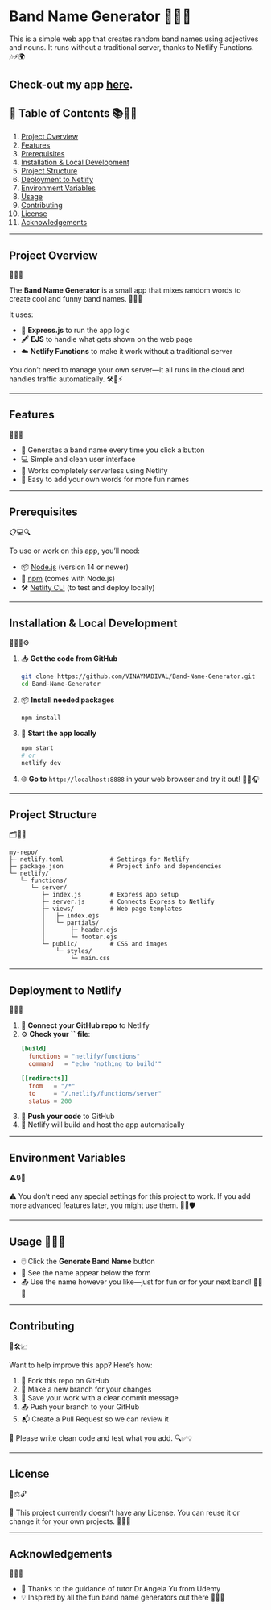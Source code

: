 # Band Name Generator 🎸🎤✨

This is a simple web app that creates random band names using adjectives and nouns. It runs without a traditional server, thanks to Netlify Functions. 🎶⚡🌍

Check-out my app [here](https://bandnamestudio.netlify.app/).
---

## 📖 Table of Contents 📚🧭📌

1. [Project Overview](#project-overview)
2. [Features](#features)
3. [Prerequisites](#prerequisites)
4. [Installation & Local Development](#installation--local-development)
5. [Project Structure](#project-structure)
6. [Deployment to Netlify](#deployment-to-netlify)
7. [Environment Variables](#environment-variables)
8. [Usage](#usage)
9. [Contributing](#contributing)
10. [License](#license)
11. [Acknowledgements](#acknowledgements)

---

## Project Overview 
🎯📄💡

The **Band Name Generator** is a small app that mixes random words to create cool and funny band names. 🎵🎲✨

It uses:

- 🚀 **Express.js** to run the app logic
- 🖋️ **EJS** to handle what gets shown on the web page
- ☁️ **Netlify Functions** to make it work without a traditional server

You don’t need to manage your own server—it all runs in the cloud and handles traffic automatically. 🛠️🔄⚡

---

## Features 
🧰🌟🔧

- 🎲 Generates a band name every time you click a button
- 💻 Simple and clean user interface
- 🔌 Works completely serverless using Netlify
- 🧩 Easy to add your own words for more fun names

---

## Prerequisites 
📋💻🔍

To use or work on this app, you’ll need:

- 📦 [Node.js](https://nodejs.org/) (version 14 or newer)
- 🧰 [npm](https://www.npmjs.com/) (comes with Node.js)
- 🛠️ [Netlify CLI](https://docs.netlify.com/cli/get-started/) (to test and deploy locally)

---

## Installation & Local Development 
🧑‍💻📂⚙️

1. 📥 **Get the code from GitHub**

   ```bash
   git clone https://github.com/VINAYMADIVAL/Band-Name-Generator.git
   cd Band-Name-Generator
   ```

2. 📦 **Install needed packages**

   ```bash
   npm install
   ```

3. 🧪 **Start the app locally**

   ```bash
   npm start
   # or
   netlify dev
   ```

4. 🌐 **Go to** `http://localhost:8888` in your web browser and try it out! 🎉🔁🎧

---

## Project Structure 
🗂️📁🧱

```
my-repo/
├─ netlify.toml             # Settings for Netlify
├─ package.json             # Project info and dependencies
└─ netlify/
   └─ functions/
      └─ server/
         ├─ index.js        # Express app setup
         ├─ server.js       # Connects Express to Netlify
         ├─ views/          # Web page templates
         │   ├─ index.ejs
         │   └─ partials/
         │       ├─ header.ejs
         │       └─ footer.ejs
         └─ public/         # CSS and images
             └─ styles/
                 └─ main.css
```

---

## Deployment to Netlify 
🚀🔧🌐

1. 🔗 **Connect your GitHub repo** to Netlify
2. ⚙️ **Check your **``** file**:
   ```toml
   [build]
     functions = "netlify/functions"
     command   = "echo 'nothing to build'"

   [[redirects]]
     from   = "/*"
     to     = "/.netlify/functions/server"
     status = 200
   ```
3. 🚀 **Push your code** to GitHub
4. 🔄 Netlify will build and host the app automatically

---

## Environment Variables 
⚠️🔒🧬

⚠️ You don’t need any special settings for this project to work. If you add more advanced features later, you might use them. 🔐📄🛡️

---

## Usage 🧪📲🎶

- 🖱️ Click the **Generate Band Name** button
- 📢 See the name appear below the form
- 📤 Use the name however you like—just for fun or for your next band! 🕺🎸📯

---

## Contributing 
🤝🛠️📈

Want to help improve this app? Here’s how:

1. 🍴 Fork this repo on GitHub
2. 🌿 Make a new branch for your changes
3. 💾 Save your work with a clear commit message
4. 📤 Push your branch to your GitHub
5. 📬 Create a Pull Request so we can review it

📌 Please write clean code and test what you add. 🔍✅💡

---

## License 
📄⚖️🔓

📄 This project currently doesn't have any License. You can reuse it or change it for your own projects. 📘🔏✅

---

## Acknowledgements 
🙏🎉👏

- 🙏 Thanks to the guidance of tutor Dr.Angela Yu from Udemy
- 💡 Inspired by all the fun band name generators out there 🎼💭💫

